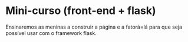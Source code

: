 Mini-curso (front-end + flask)
==============================

Ensinaremos as meninas a construir a página e a fatorá=lá para que seja possível usar com o framework flask.
